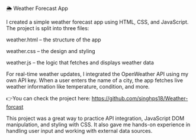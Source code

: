 🌦️ Weather Forecast App

I created a simple weather forecast app using HTML, CSS, and JavaScript.
The project is split into three files:

weather.html – the structure of the app

weather.css – the design and styling

weather.js – the logic that fetches and displays weather data

For real-time weather updates, I integrated the OpenWeather API using my own API key. When a user enters the name of a city, the app fetches live weather information like temperature, condition, and more.

👉You can check the project here: https://github.com/singhps18/Weather-forcast

This project was a great way to practice API integration, JavaScript DOM manipulation, and styling with CSS. It also gave me hands-on experience in handling user input and working with external data sources.